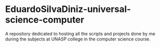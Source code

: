 # EduardoSilvaDiniz-universal-science-computer
A repository dedicated to hosting all the scripts and projects done by me during the subjects at UNASP college in the computer science course.
